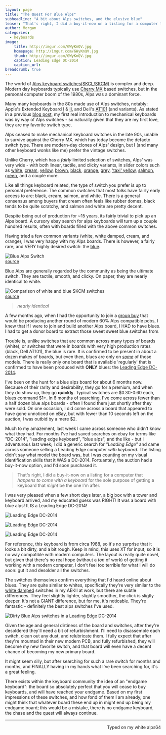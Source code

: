 ```yaml
---
layout: page
title: "The Quest For Blue Alps"
subheadline: "A bit about Alps switches, and the elusive blue"
teaser: "That's right, I did a buy-it-now on a listing for a computer that happens to come with a keyboard for the sole purpose of getting a keyboard that might be the one I'm after."
author: Morgan
categories:
  - keyboards
image:
    title: http://imgur.com/GWyKmQV.jpg
    homepage: http://imgur.com/GWyKmQV.jpg
    thumb: http://imgur.com/GWyKmQV.jpg
    caption: Leading Edge DC-2014
    caption_url:
breadcrumb: true
---
```




The world of [Alps keyboard switches(SKCL/SKCM)](http://deskthority.net/wiki/Alps_SKCL/SKCM_series) is complex and deep. Modern day keyboards typically use [Cherry MX](http://deskthority.net/wiki/Cherry_MX) based switches, but in the personal computer boom of the 1980s, Alps was a dominant force.

Many many keyboards in the 80s made use of Alps switches, notably: Apple's Extended Keyboard [I](http://deskthority.net/wiki/Apple_Extended_Keyboard) & [II](http://deskthority.net/wiki/Apple_Extended_Keyboard_II), and Dell's [AT101](http://deskthority.net/wiki/Dell_AT101) (and variants). As stated in a previous [blog post](/posts/2015-12-12-2-On-Becoming-A-Keyboard-Wonk.md), my first real introduction to mechanical keyboards was by way of Alps switches - so naturally given that they are my first love, they are my favorite switch type.

Alps ceased to make mechanical keyboard switches in the late 90s, unable to survive against the Cherry MX, which has today become the defacto switch type. There are modern-day clones of Alps' design, but I (and many other keyboard wonks like me) prefer the vintage switches.

Unlike Cherry, which has a _fairly_ limited selection of switches, Alps' was very wide - with both linear, tactile, and clicky variants, in slider colors such as [white](http://deskthority.net/wiki/Alps_SKCM_White), [cream](http://deskthority.net/wiki/Alps_SKCM_Cream_Damped), [yellow](http://deskthority.net/wiki/Alps_SKCL_Yellow), [brown](http://deskthority.net/wiki/Alps_SKCM_Brown), [black](http://deskthority.net/wiki/Alps_SKCM_Black), [orange](http://deskthority.net/wiki/Alps_SKCM_Orange), [grey](http://deskthority.net/wiki/Alps_SKCL_Grey), ['taxi' yellow](http://deskthority.net/wiki/Alps_SKCM_Amber), [salmon](http://deskthority.net/wiki/Alps_SKCM_Salmon), [green](http://deskthority.net/wiki/Alps_SKCL_Green), and a couple more.

Like all things keyboard related, the type of switch you prefer is up to personal preference. The common switches that most folks have fairly early access to are: black, cream, salmon, and white. There is a general consensus among buyers that cream often feels like rubber domes, black tends to be quite scratchy, and salmon and white are pretty decent.

Despite being out of production for ~15 years, its fairly trivial to pick up an Alps board. A cursory ebay search for alps keyboards will turn up a couple hundred results, often with boards filled with the above common switches.

Having tried a few common variants (white, white damped, cream, and orange), I was very happy with my Alps boards. There is however, a fairly rare, and VERY highly desired switch: the [blue](http://deskthority.net/wiki/Alps_SKCM_Blue).

![Blue Alps Switch](http://imgur.com/B12gUH7.jpg)  
[source](http://sandy55.fc2web.com/keyboard/acer_kb101a.html)

Blue Alps are generally regarded by the community as being the ultimate switch. They are tactile, smooth, and clicky. On paper, they are nearly identical to white.

![Comparison of white and blue SKCM switches](http://imgur.com/wA1uIV2.jpg)  
[source](http://deskthority.net/wiki/File:Alps_SKCMAF_and_SKCMAG_specifications.jpg)

> _nearly identical_

A few months ago, when I had the opportunity to join a [group buy](https://geekhack.org/index.php?topic=75491.0) that would be producing another round of modern 60% Alps compatible pcbs, I knew that if I were to join and build another Alps board, I HAD to have blues. I had to get a donor board to extract those sweet sweet blue switches from.

Trouble is, unlike switches that are common across many types of boards (white), or switches that were in boards with very high production rates (black, Dell AT101), the blue is rare. It is confirmed to be present in about a dozen makes of boards, but even then, blues are only on [_some_](http://deskthority.net/wiki/Alps_SKCM_Blue#Keyboards) of those models. There is really only one board that is available 'regularly' that is confirmed to have been produced with **ONLY** blues: the [Leading Edge DC-2014](http://deskthority.net/wiki/Leading_Edge_DC-2014).

I've been on the hunt for a blue alps board for about 6 months now. Because of their rarity and desirability, they go for a premium, and when they do show up, they go **quickly**. Typical switches are $0.30-0.60 each, blues command $1+. In 6 months of searching, I've come across fewer than a half dozen blue alps boards - often I found them just shortly after they were sold. On one occasion, I did come across a board that appeared to have gone unnoticed on eBay, but with fewer than 10 seconds left on the auction, I was outbid by a mere $2.

Much to my amazement, last week I came across someone who didn't know what they had. For months I've had saved searches on ebay for terms like "DC-2014", "leading edge keyboard", "blue alps", and the like - but I adventurous last week; I did a generic search for _"Leading Edge"_ and came across someone selling a Leading Edge computer _with keyboard_. The listing didn't say what model the board was, but I was counting on my visual identification skills that it WAS a DC-2014. Fortuantely, the auction had a buy-it-now option, and I'd soon purchased it.

> That's right, I did a buy-it-now on a listing for a computer that _happens to come with a keyboard_ for the sole purpose of getting a keyboard that _might_ be the one I'm after.

I was very pleased when a few short days later, a big box with a tower and keyboard arrived, and my educated guess was RIGHT! It was a board with blue alps! It IS a Leading Edge DC-2014!

![Leading Edge DC-2014](http://imgur.com/dDQEHea.jpg)

![Leading Edge DC-2014](http://imgur.com/yMjL8AB.jpg)

![Leading Edge DC-2014](http://imgur.com/int4rR7.jpg)

For reference, this keyboard is from circa 1988, so it's no surprise that it looks a bit dirty, and a bit rough. Keep in mind, this uses XT for input, so it is no way compatible with modern computers. The layout is really quite novel, but given that there's no real hope (without a _ton_ of work) of getting it working with a modern computer, I don't feel too terrible for what I will do soon: gut it and desolder all the switches.

The switches themselves confirm everything that I'd heard online about blues. They are quite similar to whites, specifically they're very similar to the [white damped](http://deskthority.net/wiki/Alps_SKCM_White_Damped) switches in my AEKII at work, but there are subtle differences. They feel slightly lighter, slightly smoother, the click is sligtly deeper. It's not a GIANT difference, but for me, it's noticable. They're fantastic - definitely the best alps switches I've used.

![Dirty Blue Alps switches in a Leading Edge DC-2014](http://imgur.com/EcxeBD5.jpg)

Given the age and general dirtiness of the board and switches, after they're desoldered they'll need a bit of refurbishment. I'll need to disassemble each switch, clean out any dust, and relubricate them. I fully expect that after they're mounted in their new modern PCB, and fully refurbished, they will become my new favorite switch, and that board will even have a decent chance of becoming my new primary board.

It might seem silly, but after searching for such a rare switch for months and months, and FINALLY having in my hands what I've been searching for, it's a great feeling.

There exists within the keyboard community the idea of an "endgame keyboard": the board so absolutely perfect that you will cease to buy keyboards, and will have reached your endgame. Based on my first impressions of these switches, and how fond of them I am already, one might think that whatever board these end up in might end up being my endgame board; this would be a mistake, there is no endgame keyboard, the chase and the quest will always continue.

---
<p align="right">Typed on my white alps64</p>
